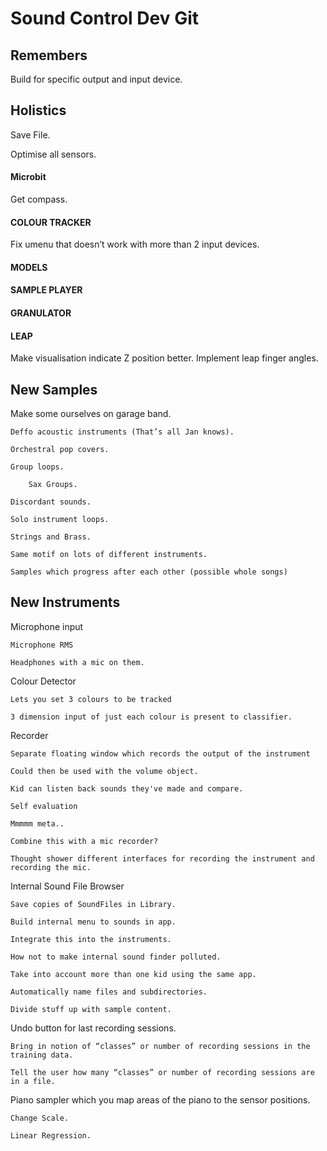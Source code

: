 # Sound Control Dev Git


## Remembers
Build for specific output and input device.


## Holistics
Save File.

Optimise all sensors.


#### Microbit
Get compass.


#### COLOUR TRACKER
Fix umenu that doesn’t work with more than 2 input devices.


#### MODELS


#### SAMPLE PLAYER


#### GRANULATOR


#### LEAP
Make visualisation indicate Z position better.
Implement leap finger angles.

## New Samples
Make some ourselves on garage band.

    Deffo acoustic instruments (That’s all Jan knows).

    Orchestral pop covers.

    Group loops.

        Sax Groups.

    Discordant sounds.

    Solo instrument loops.

    Strings and Brass.

    Same motif on lots of different instruments.

    Samples which progress after each other (possible whole songs)


## New Instruments
Microphone input

    Microphone RMS 

    Headphones with a mic on them.

Colour Detector

    Lets you set 3 colours to be tracked

    3 dimension input of just each colour is present to classifier.

Recorder

    Separate floating window which records the output of the instrument

    Could then be used with the volume object.

    Kid can listen back sounds they've made and compare.

    Self evaluation

    Mmmmm meta..

    Combine this with a mic recorder?

    Thought shower different interfaces for recording the instrument and recording the mic.

Internal Sound File Browser

    Save copies of SoundFiles in Library.

    Build internal menu to sounds in app.

    Integrate this into the instruments.

    How not to make internal sound finder polluted.

    Take into account more than one kid using the same app.

    Automatically name files and subdirectories.

    Divide stuff up with sample content.

Undo button for last recording sessions.

    Bring in notion of “classes” or number of recording sessions in the training data.

    Tell the user how many “classes” or number of recording sessions are in a file.

Piano sampler which you map areas of the piano to the sensor positions.

    Change Scale.

    Linear Regression.
